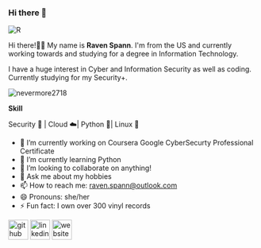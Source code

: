 ### Hi there 👋

![R](https://github.com/nevermore2718/nevermore2718/assets/135075894/6fadada0-132f-4a5b-9e0c-ad7614183d25)

Hi there!👋🏻 My name is **Raven Spann**. I'm from the US and currently working towards and studying for a degree in Information Technology.

I have a huge interest in Cyber and Information Security as well as coding. Currently studying for my Security+.

![nevermore2718](https://github.com/nevermore2718/nevermore2718/assets/135075894/6c05976b-efd8-4018-9899-a4371723c829)

**Skill**


Security :closed_lock_with_key: | Cloud :cloud:| Python :snake:| Linux :penguin:

- 🔭 I’m currently working on Coursera Google CyberSecurty Professional Certificate
- 🌱 I’m currently learning Python
- 👯 I’m looking to collaborate on anything!
- 💬 Ask me about my hobbies
- 📫 How to reach me: raven.spann@outlook.com
- 😄 Pronouns: she/her
- ⚡ Fun fact: I own over 300 vinyl records
  
[<img src='https://cdn.jsdelivr.net/npm/simple-icons@3.0.1/icons/github.svg' alt='github' height='40'>](https://github.com/nevermore2718) [<img src='https://cdn.jsdelivr.net/npm/simple-icons@3.0.1/icons/linkedin.svg' alt='linkedin' height='40'>](https://www.linkedin.com/in/ravenspann/) [<img src='https://cdn.jsdelivr.net/npm/simple-icons@3.0.1/icons/icloud.svg' alt='website' height='40'>](nevermore2718.github.io) 
